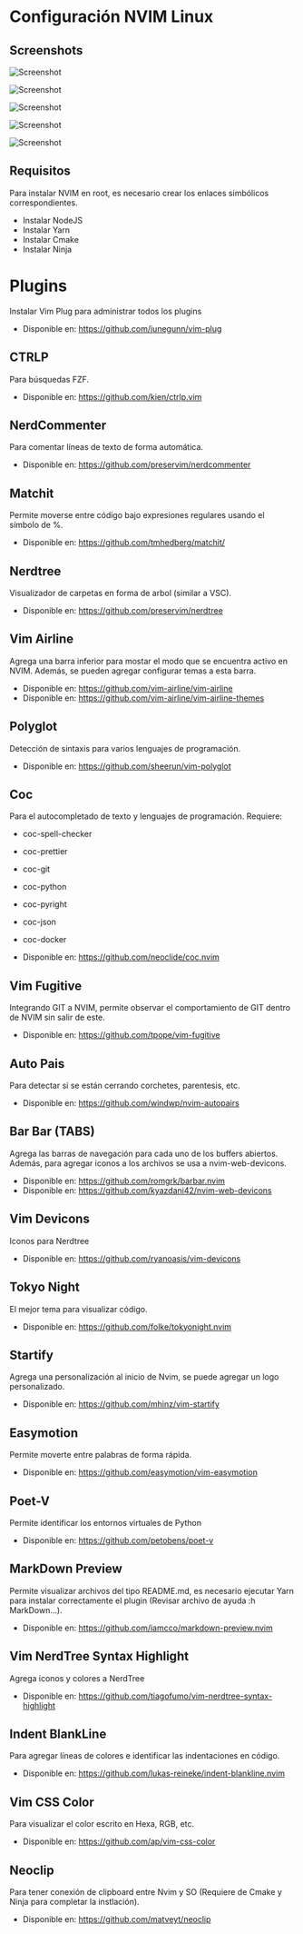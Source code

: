 # Configuración NVIM Linux
## Screenshots

![Screenshot](doc/1.png "Startify Personal Logo")

![Screenshot](doc/2.png "Preview")

![Screenshot](doc/3.png "Preview")

![Screenshot](doc/4.png "Using CSS Color")

![Screenshot](doc/5.png "Using Indent BlankLine")

## Requisitos

Para instalar NVIM en root, es necesario crear los enlaces simbólicos correspondientes.

* Instalar NodeJS
* Instalar Yarn
* Instalar Cmake
* Instalar Ninja

# Plugins

Instalar Vim Plug para administrar todos los plugins

* Disponible en: https://github.com/junegunn/vim-plug

## CTRLP

Para búsquedas FZF.

* Disponible en: https://github.com/kien/ctrlp.vim 

## NerdCommenter

Para comentar líneas de texto de forma automática.

* Disponible en: https://github.com/preservim/nerdcommenter

## Matchit 

Permite moverse entre código bajo expresiones regulares usando el símbolo de %.

* Disponible en: https://github.com/tmhedberg/matchit/

## Nerdtree

Visualizador de carpetas en forma de arbol (similar a VSC).

* Disponible en: https://github.com/preservim/nerdtree

## Vim Airline

Agrega una barra inferior para mostar el modo que se encuentra activo en NVIM. Además, se pueden agregar configurar temas a esta barra.

* Disponible en: https://github.com/vim-airline/vim-airline
* Disponible en: https://github.com/vim-airline/vim-airline-themes


## Polyglot

Detección de sintaxis para varios lenguajes de programación.

* Disponible en: https://github.com/sheerun/vim-polyglot

## Coc

Para el autocompletado de texto y lenguajes de programación.
Requiere: 
* coc-spell-checker
* coc-prettier
* coc-git
* coc-python
* coc-pyright
* coc-json
* coc-docker

* Disponible en: https://github.com/neoclide/coc.nvim

## Vim Fugitive

Integrando GIT a NVIM, permite observar el comportamiento de GIT dentro de NVIM sin salir de este.

* Disponible en: https://github.com/tpope/vim-fugitive

## Auto Pais

Para detectar si se están cerrando corchetes, parentesis, etc.

* Disponible en: https://github.com/windwp/nvim-autopairs

## Bar Bar (TABS)

Agrega las barras de navegación para cada uno de los buffers abiertos. Además, para agregar iconos a los archivos se usa a nvim-web-devicons.

* Disponible en: https://github.com/romgrk/barbar.nvim
* Disponible en: https://github.com/kyazdani42/nvim-web-devicons

## Vim Devicons

Iconos para Nerdtree

* Disponible en: https://github.com/ryanoasis/vim-devicons

## Tokyo Night

El mejor tema para visualizar código.

* Disponible en: https://github.com/folke/tokyonight.nvim

## Startify

Agrega una personalización al inicio de Nvim, se puede agregar un logo personalizado.

* Disponible en: https://github.com/mhinz/vim-startify

## Easymotion

Permite moverte entre palabras de forma rápida.

* Disponible en: https://github.com/easymotion/vim-easymotion

## Poet-V

Permite identificar los entornos virtuales de Python

* Disponible en: https://github.com/petobens/poet-v

## MarkDown Preview

Permite visualizar archivos del tipo README.md, es necesario ejecutar Yarn para instalar correctamente el plugin (Revisar archivo de ayuda :h MarkDown...).

* Disponible en: https://github.com/iamcco/markdown-preview.nvim

## Vim NerdTree Syntax Highlight

Agrega iconos y colores a NerdTree

* Disponible en: https://github.com/tiagofumo/vim-nerdtree-syntax-highlight

## Indent BlankLine

Para agregar líneas de colores e identificar las indentaciones en código.

* Disponible en: https://github.com/lukas-reineke/indent-blankline.nvim

## Vim CSS Color

Para visualizar el color escrito en Hexa, RGB, etc.

* Disponible en: https://github.com/ap/vim-css-color

## Neoclip

Para tener conexión de clipboard entre Nvim y SO (Requiere de Cmake y Ninja para completar la instlación).

* Disponible en: https://github.com/matveyt/neoclip
